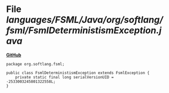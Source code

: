 # File _languages/FSML/Java/org/softlang/fsml/FsmlDeterministismException.java_
**[GitHub](https://github.com/softlang/yas/blob/master/languages/FSML/Java/org/softlang/fsml/FsmlDeterministismException.java)**
```
package org.softlang.fsml;

public class FsmlDeterministismException extends FsmlException {
	private static final long serialVersionUID = -2533003245801322558L;
}
```
